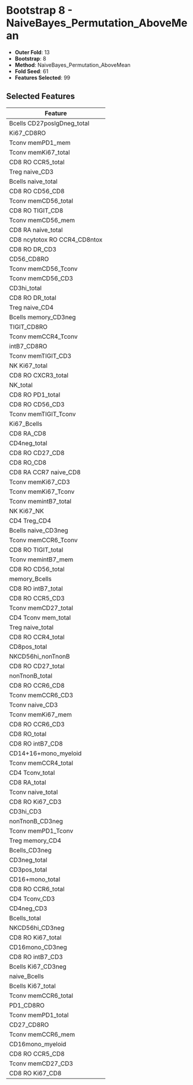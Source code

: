 # Bootstrap 8 - NaiveBayes_Permutation_AboveMean

- **Outer Fold**: 13
- **Bootstrap**: 8
- **Method**: NaiveBayes_Permutation_AboveMean
- **Fold Seed**: 61
- **Features Selected**: 99

## Selected Features

| Feature |
|---------|
| Bcells CD27posIgDneg_total |
| Ki67_CD8RO |
| Tconv memPD1_mem |
| Tconv memKi67_total |
| CD8 RO CCR5_total |
| Treg naive_CD3 |
| Bcells naive_total |
| CD8 RO CD56_CD8 |
| Tconv memCD56_total |
| CD8 RO TIGIT_CD8 |
| Tconv memCD56_mem |
| CD8 RA naive_total |
| CD8 ncytotox RO CCR4_CD8ntox |
| CD8 RO DR_CD3 |
| CD56_CD8RO |
| Tconv memCD56_Tconv |
| Tconv memCD56_CD3 |
| CD3hi_total |
| CD8 RO DR_total |
| Treg naive_CD4 |
| Bcells memory_CD3neg |
| TIGIT_CD8RO |
| Tconv memCCR4_Tconv |
| intB7_CD8RO |
| Tconv memTIGIT_CD3 |
| NK Ki67_total |
| CD8 RO CXCR3_total |
| NK_total |
| CD8 RO PD1_total |
| CD8 RO CD56_CD3 |
| Tconv memTIGIT_Tconv |
| Ki67_Bcells |
| CD8 RA_CD8 |
| CD4neg_total |
| CD8 RO CD27_CD8 |
| CD8 RO_CD8 |
| CD8 RA CCR7 naive_CD8 |
| Tconv memKi67_CD3 |
| Tconv memKi67_Tconv |
| Tconv memintB7_total |
| NK Ki67_NK |
| CD4 Treg_CD4 |
| Bcells naive_CD3neg |
| Tconv memCCR6_Tconv |
| CD8 RO TIGIT_total |
| Tconv memintB7_mem |
| CD8 RO CD56_total |
| memory_Bcells |
| CD8 RO intB7_total |
| CD8 RO CCR5_CD3 |
| Tconv memCD27_total |
| CD4 Tconv mem_total |
| Treg naive_total |
| CD8 RO CCR4_total |
| CD8pos_total |
| NKCD56hi_nonTnonB |
| CD8 RO CD27_total |
| nonTnonB_total |
| CD8 RO CCR6_CD8 |
| Tconv memCCR6_CD3 |
| Tconv naive_CD3 |
| Tconv memKi67_mem |
| CD8 RO CCR6_CD3 |
| CD8 RO_total |
| CD8 RO intB7_CD8 |
| CD14+16+mono_myeloid |
| Tconv memCCR4_total |
| CD4 Tconv_total |
| CD8 RA_total |
| Tconv naive_total |
| CD8  RO Ki67_CD3 |
| CD3hi_CD3 |
| nonTnonB_CD3neg |
| Tconv memPD1_Tconv |
| Treg memory_CD4 |
| Bcells_CD3neg |
| CD3neg_total |
| CD3pos_total |
| CD16+mono_total |
| CD8 RO CCR6_total |
| CD4 Tconv_CD3 |
| CD4neg_CD3 |
| Bcells_total |
| NKCD56hi_CD3neg |
| CD8 RO Ki67_total |
| CD16mono_CD3neg |
| CD8 RO intB7_CD3 |
| Bcells Ki67_CD3neg |
| naive_Bcells |
| Bcells Ki67_total |
| Tconv memCCR6_total |
| PD1_CD8RO |
| Tconv memPD1_total |
| CD27_CD8RO |
| Tconv memCCR6_mem |
| CD16mono_myeloid |
| CD8 RO CCR5_CD8 |
| Tconv memCD27_CD3 |
| CD8 RO Ki67_CD8 |
